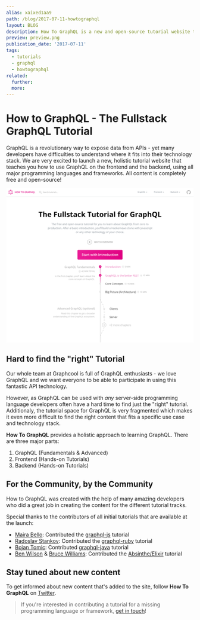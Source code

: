 ```yaml
---
alias: xaixed1aa9
path: /blog/2017-07-11-howtographql
layout: BLOG
description: How To GraphQL is a new and open-source tutorial website to learn about fullstack GraphQL development.
preview: preview.png
publication_date: '2017-07-11'
tags:
  - tutorials
  - graphql
  - howtographql
related:
  further:
  more:
---
```


# How to GraphQL - The Fullstack GraphQL Tutorial

GraphQL is a revolutionary way to expose data from APIs - yet many developers have difficulties to understand where it fits into their technology stack. We are very excited to launch a new, holistic tutorial website that teaches you how to use GraphQL on the frontend and the backend, using all major programming languages and frameworks. All content is completely free and open-source!

![](./htg.png)

## Hard to find the "right" Tutorial

Our whole team at Graphcool is full of GraphQL enthusiasts - we love GraphQL and we want everyone to be able to participate in using this fantastic API technology. 

However, as GraphQL can be used with _any_ server-side programming language developers often have a hard time to find just the "right" tutorial. Additionaly, the tutorial space for GraphQL is very fragmented which makes it even more difficult to find the right content that fits a specific use case and technology stack.

**How To GraphQL** provides a holistic approach to learning GraphQL. There are three major parts:

1. GraphQL (Fundamentals & Advanced)
2. Frontend (Hands-on Tutorials) 
3. Backend (Hands-on Tutorials) 


## For the Community, by the Community 

How to GraphQL was created with the help of many amazing developers who did a great job in creating the content for the different tutorial tracks.

Special thanks to the contributors of all initial tutorials that are available at the launch:
- [Maira Bello](https://github.com/mairatma): Contributed the [graphql-js](https://www.howtographql.com/graphql-js/0-introduction/) tutorial
- [Radoslav Stankov](https://twitter.com/rstankov): Contributed the [graphql-ruby](https://www.howtographql.com/graphql-ruby/0-introduction/) tutorial
- [Bojan Tomic](https://twitter.com/kaqqao): Contributed [graphql-java](https://www.howtographql.com/graphql-java/0-introduction/) tutorial
- [Ben Wilson](https://twitter.com/benwilson512) & [Bruce Williams](https://twitter.com/wbruce): Contributed the [Absinthe/Elixir](https://www.howtographql.com/graphql-elixir/0-introduction/) tutorial

## Stay tuned about new content

To get informed about new content that's added to the site, follow **How To GraphQL** on [Twitter](https://twitter.com/howtographql).

> If you're interested in contributing a tutorial for a missing programming language or framework, [get in touch](mailto:howtographql@graph.cool)!
